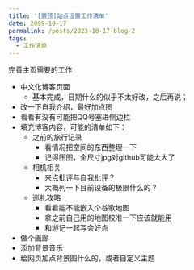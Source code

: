 ```yaml
---
title: '[置顶]站点设置工作清单'
date: 2099-10-17
permalink: /posts/2023-10-17-blog-2
tags:
  - 工作清单
---
```

完善主页需要的工作

* 中文化博客页面
  * 基本完成，日期什么的似乎不太好改，之后再说；
* 改一下自我介绍，最好加点图
* 看看有没有可能把QQ号塞进侧边栏
* 填充博客内容，可能的清单如下：
  * 之前的旅行记录
    * 看情况把空间的东西整理一下
    * 记得压图，全尺寸jpg对github可能太大了
  * 相机相关
    * 来点批评与自我批评？
    * 大概列一下目前设备的极限什么的？
  * 巡礼攻略
    * 看看能不能嵌入个谷歌地图
    * 拿之前自己用的地图校准一下应该就能用
    * 和游记一起写会好点
* 做个画廊
* 添加背景音乐
* 给网页加点背景图什么的，或者自定义主题
